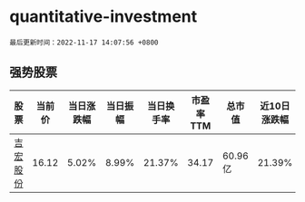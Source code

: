 # quantitative-investment

`最后更新时间：2022-11-17 14:07:56 +0800`

## 强势股票

|股票|当前价|当日涨跌幅|当日振幅|当日换手率|市盈率TTM|总市值|近10日涨跌幅|
|----|----|----|----|----|----|----|----|
|[吉宏股份](https://xueqiu.com/S/SZ002803)|16.12|5.02%|8.99%|21.37%|34.17|60.96亿|21.39%|
